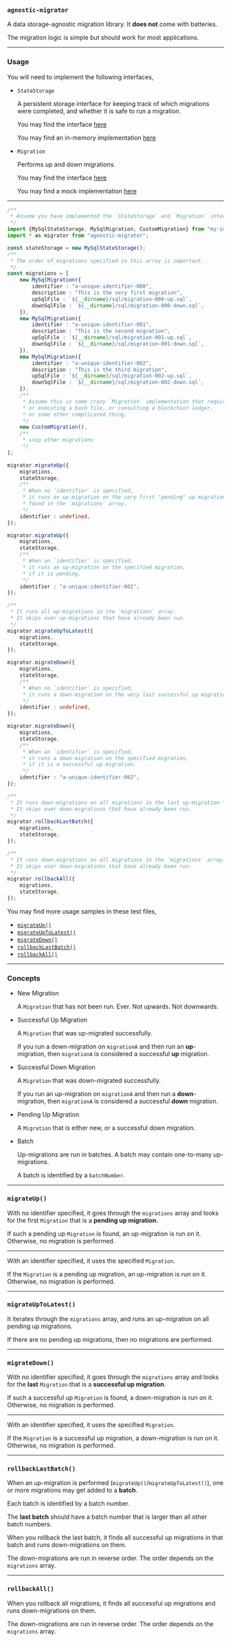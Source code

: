 ### `agnostic-migrator`

A data storage-agnostic migration library.
It **does not** come with batteries.

The migration logic is simple but should work for most applications.

-----

### Usage

You will need to implement the following interfaces,
+ `StateStorage`

  A persistent storage interface for keeping track of which migrations were completed,
  and whether it is safe to run a migration.

  You may find the interface [here](src/state-storage.ts)

  You may find an in-memory implementation [here](test/run-time/input/in-memory-state-storage.ts)

+ `Migration`

  Performs up and down migrations.

  You may find the interface [here](src/migration.ts)

  You may find a mock implementation [here](test/run-time/input/mock-migrations.ts)

-----

```ts
/**
 * Assume you have implemented the `StateStorage` and `Migration` interfaces
 */
import {MySqlStateStorage, MySqlMigration, CustomMigration} from "my-implementation";
import * as migrator from "agnostic-migrator";

const stateStorage = new MySqlStateStorage();
/**
 * The order of migrations specified in this array is important.
 */
const migrations = [
    new MySqlMigration({
        identifier : "a-unique-identifier-000",
        description : "This is the very first migration",
        upSqlFile : `${__dirname}/sql/migration-000-up.sql`,
        downSqlFile : `${__dirname}/sql/migration-000-down.sql`,
    }),
    new MySqlMigration({
        identifier : "a-unique-identifier-001",
        description : "This is the second migration",
        upSqlFile : `${__dirname}/sql/migration-001-up.sql`,
        downSqlFile : `${__dirname}/sql/migration-001-down.sql`,
    }),
    new MySqlMigration({
        identifier : "a-unique-identifier-002",
        description : "This is the third migration",
        upSqlFile : `${__dirname}/sql/migration-002-up.sql`,
        downSqlFile : `${__dirname}/sql/migration-002-down.sql`,
    }),
    /**
     * Assume this is some crazy `Migration` implementation that requires calling an external API,
     * or executing a bash file, or consulting a blockchain ledger,
     * or some other complicated thing.
     */
    new CustomMigration(),
    /**
     * snip other migrations
     */
];

migrator.migrateUp({
    migrations,
    stateStorage,
    /**
     * When no `identifier` is specified,
     * it runs an up-migration on the very first "pending" up migration
     * found in the `migrations` array.
     */
    identifier : undefined,
});

migrator.migrateUp({
    migrations,
    stateStorage,
    /**
     * When an `identifier` is specified,
     * it runs an up-migration on the specified migration,
     * if it is pending.
     */
    identifier : "a-unique-identifier-002",
});

/**
 * It runs all up-migrations in the `migrations` array.
 * It skips over up-migrations that have already been run.
 */
migrator.migrateUpToLatest({
    migrations,
    stateStorage,
});

migrator.migrateDown({
    migrations,
    stateStorage,
    /**
     * When no `identifier` is specified,
     * it runs a down-migration on the very last successful up migration.
     */
    identifier : undefined,
});

migrator.migrateDown({
    migrations,
    stateStorage,
    /**
     * When an `identifier` is specified,
     * it runs a down-migration on the specified migration,
     * if it is a successful up migration.
     */
    identifier : "a-unique-identifier-002",
});

/**
 * It runs down-migrations on all migrations in the last up-migration **batch**.
 * It skips over down-migrations that have already been run.
 */
migrator.rollbackLastBatch({
    migrations,
    stateStorage,
});

/**
 * It runs down-migrations on all migrations in the `migrations` array.
 * It skips over down-migrations that have already been run.
 */
migrator.rollbackAll({
    migrations,
    stateStorage,
});
```


You may find more usage samples in these test files,
+ [`migrateUp()`](test/run-time/input/migrate/migrate-up)
+ [`migrateUpToLatest()`](test/run-time/input/migrate/migrate-up-to-latest)
+ [`migrateDown()`](test/run-time/input/migrate/migrate-down)
+ [`rollbackLastBatch()`](test/run-time/input/rollback/rollback-last-batch)
+ [`rollbackAll()`](test/run-time/input/rollback/rollback-all)

-----

### Concepts

+ New Migration

  A `Migration` that has not been run. Ever. Not upwards. Not downwards.

+ Successful Up Migration

  A `Migration` that was up-migrated successfully.

  If you run a down-migration on `migrationA` and then run an **up**-migration,
  then `migrationA` is considered a successful **up** migration.

+ Successful Down Migration

  A `Migration` that was down-migrated successfully.

  If you run an up-migration on `migrationA` and then run a **down**-migration,
  then `migrationA` is considered a successful **down** migration.

+ Pending Up Migration

  A `Migration` that is either new, or a successful down migration.

+ Batch

  Up-migrations are run in batches. A batch may contain one-to-many up-migrations.

  A batch is identified by a `batchNumber`.

-----

### `migrateUp()`

With no identifier specified,
it goes through the `migrations` array and looks for the first `Migration` that
is a **pending up migration**.

If such a pending up `Migration` is found, an up-migration is run on it.
Otherwise, no migration is performed.

-----

With an identifier specified,
it uses the specified `Migration`.

If the `Migration` is a pending up migration, an up-migration is run on it.
Otherwise, no migration is performed.

-----

### `migrateUpToLatest()`

It iterates through the `migrations` array, and runs an up-migration on all pending up migrations.

If there are no pending up migrations, then no migrations are performed.

-----

### `migrateDown()`

With no identifier specified,
it goes through the `migrations` array and looks for the **last** `Migration` that
is a **successful up migration**.

If such a successful up `Migration` is found, a down-migration is run on it.
Otherwise, no migration is performed.

-----

With an identifier specified,
it uses the specified `Migration`.

If the `Migration` is a successful up migration, a down-migration is run on it.
Otherwise, no migration is performed.

-----

### `rollbackLastBatch()`

When an up-migration is performed (`migrateUp()`/`migrateUpToLatest()`),
one or more migrations may get added to a **batch**.

Each batch is identified by a batch number.

The **last batch** should have a batch number that is larger than all other batch numbers.

When you rollback the last batch, it finds all successful up migrations in that batch
and runs down-migrations on them.

The down-migrations are run in reverse order.
The order depends on the `migrations` array.

-----

### `rollbackAll()`

When you rollback all migrations, it finds all successful up migrations and runs down-migrations on them.

The down-migrations are run in reverse order.
The order depends on the `migrations` array.
